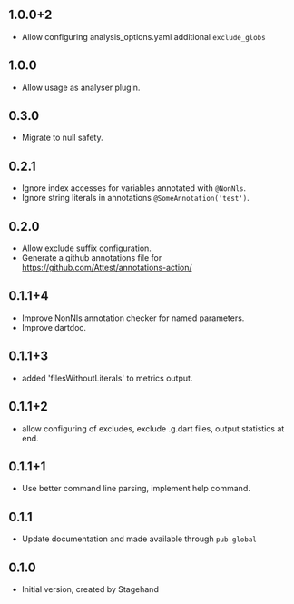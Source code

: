 ## 1.0.0+2

* Allow configuring analysis_options.yaml additional `exclude_globs`

## 1.0.0

* Allow usage as analyser plugin.

## 0.3.0

* Migrate to null safety.

## 0.2.1

* Ignore index accesses for variables annotated with `@NonNls`.
* Ignore string literals in annotations `@SomeAnnotation('test')`.

## 0.2.0

* Allow exclude suffix configuration.
* Generate a github annotations file for https://github.com/Attest/annotations-action/


## 0.1.1+4

- Improve NonNls annotation checker for named parameters.
- Improve dartdoc.

## 0.1.1+3

- added 'filesWithoutLiterals' to metrics output.

## 0.1.1+2

- allow configuring of excludes, exclude .g.dart files, output statistics at end.

## 0.1.1+1

- Use better command line parsing, implement help command.

## 0.1.1

- Update documentation and made available through `pub global`

## 0.1.0

- Initial version, created by Stagehand
